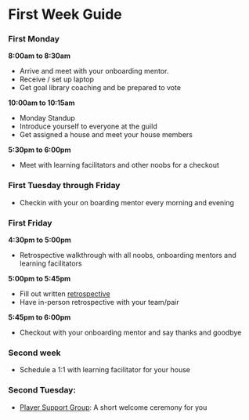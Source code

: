 # First Week Guide

### First Monday

**8:00am to 8:30am**

- Arrive and meet with your onboarding mentor.
- Receive / set up laptop
- Get goal library coaching and be prepared to vote

**10:00am to 10:15am**

- Monday Standup
- Introduce yourself to everyone at the guild
- Get assigned a house and meet your house members

**5:30pm to 6:00pm**

- Meet with learning facilitators and other noobs for a checkout

### First Tuesday through Friday

- Checkin with your on boarding mentor every morning and evening

### First Friday

**4:30pm to 5:00pm**

- Retrospective walkthrough with all noobs, onboarding mentors and learning facilitators

**5:00pm to 5:45pm**

- Fill out written [retrospective](Retrospectives.md)
- Have in-person retrospective with your team/pair

**5:45pm to 6:00pm**

- Checkout with your onboarding mentor and say thanks and goodbye


### Second week

- Schedule a 1:1 with learning facilitator for your house

### Second Tuesday:

- [Player Support Group](https://cos.learnersguild.org/COS_Overview/Player_Support_Group.html): A short welcome ceremony for you

